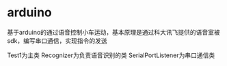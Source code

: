 # arduino

基于arduino的通过语音控制小车运动，基本原理是通过科大讯飞提供的语音室被sdk，编写串口通信，实现指令的发送

Test1为主类
Recognizer为负责语音识别的类
SerialPortListener为串口通信类
